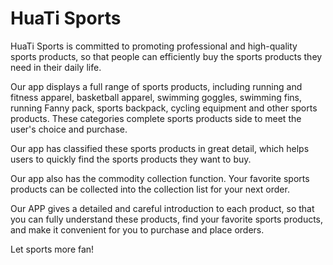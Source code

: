 # HuaTi Sports

HuaTi Sports is committed to promoting professional and high-quality sports products, so that people can efficiently buy the sports products they need in their daily life.

Our app displays a full range of sports products, including running and fitness apparel, basketball apparel, swimming goggles, swimming fins, running Fanny pack, sports backpack, cycling equipment and other sports products. These categories complete sports products side to meet the user's choice and purchase.

Our app has classified these sports products in great detail, which helps users to quickly find the sports products they want to buy.

Our app also has the commodity collection function. Your favorite sports products can be collected into the collection list for your next order.

Our APP gives a detailed and careful introduction to each product, so that you can fully understand these products, find your favorite sports products, and make it convenient for you to purchase and place orders.

Let sports more fan!
